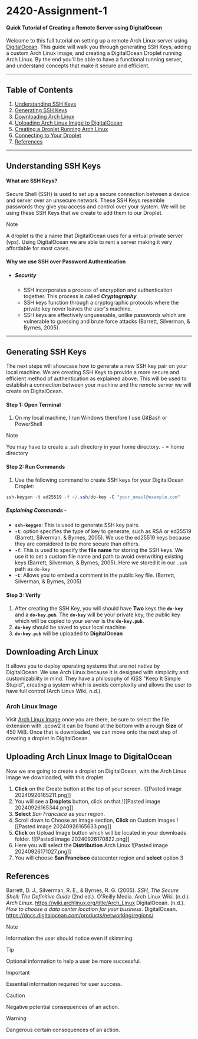 # 2420-Assignment-1
#### Quick Tutorial of Creating a Remote Server using DigitalOcean

Welcome to this full tutorial on setting up a remote Arch Linux server using [DigitalOcean](https://www.digitalocean.com/). This guide will walk you through generating SSH Keys, adding a custom Arch Linux image, and creating a DigitalOcean Droplet running Arch Linux. By the end you'll be able to have a functional running server, and understand concepts that make it secure and efficient.

____________________________

## Table of Contents

1. [Understanding SSH Keys](#understanding-ssh-keys)
2. [Generating SSH Keys](#generating-ssh-keys)
3. [Downloading Arch Linux](#downloading-arch-linux)
4. [Uploading Arch Linux Image to DigitalOcean](#uploading-arch-linux-image-to-digitalocean)
5. [Creating a Droplet Running Arch Linux](#creating-a-droplet-running-arch-linux)
6. [Connecting to Your Droplet](#connecting-to-your-droplet)
7. [References](#references)


_____________

## Understanding SSH Keys
#### What are SSH Keys?

Secure Shell (SSH) is used to set up a secure connection between a device and server over an unsecure network. These SSH Keys resemble passwords they give you access and control over your system. We will be using these SSH Keys that we create to add them to our Droplet.  

> [!Note]
> A droplet is the a name that DigitalOcean uses for a virtual private server (vps). Using DigitalOcean we are able to rent a server making it very affordable for most cases.

#### Why we use SSH over Password Authentication

- ##### **Security**
	- SSH incorporates a process of encryption and authentication together. This process is called ***Cryptography***
	- SSH keys function through a cryptographic protocols where the private key never leaves the user's machine.
	- SSH keys are effectively unguessable, unlike passwords which are vulnerable to guessing and brute force attacks (Barrett, Silverman, & Byrnes, 2005).


________________________________________________________________

## Generating SSH Keys

The next steps will showcase how to generate a new SSH key pair on your local machine. We are creating SSH Keys to provide a more secure and efficient method of authentication as explained above.  This will be used to establish a connection between your machine and the remote server we will create on DigitalOcean.

#### Step 1: Open Terminal
1. On my local machine, I run Windows therefore I use GitBash or PowerShell

> [!Note]
> You may have to create a .ssh directory in your home directory. 
> `~` = home directory

#### Step 2: Run Commands

1. Use the following command to create SSH keys for your DigitalOcean Droplet:

```powershell
ssh-keygen -t ed25519 -f ~/.ssh/do-key -C "your_email@example.com"
```

##### Explaining Commands - 

- **`ssh-keygen`**: This is used to generate SSH key pairs.
-  **`-t`**: option specifies the type of key to generate, such as RSA or ed25519 (Barrett, Silverman, & Byrnes, 2005). We use the ed25519 keys because they are considered to be more secure than others.
- **`-f`**: This is used to specify the **file name** for storing the SSH keys. We use it to set a custom file name and path to avoid overwriting existing keys (Barrett, Silverman, & Byrnes, 2005). Here we stored it in our `.ssh` path as `do-key`
- **`-C`**: Allows you to embed a comment in the public key file. (Barrett, Silverman, & Byrnes, 2005)

#### Step 3: Verify

1. After creating the SSH Key, you will should have **Two** keys the **`do-key`** and a **`do-key.pub`**. The **`do-key`** will be your private key, the public key which will be copied to your server is the      **`do-key.pub`**. 
2. **`do-key`** should be saved to your local machine
3. **`do-key.pub`** will be uploaded to **DigitalOcean** 

## Downloading Arch Linux

It allows you to deploy operating systems that are not native by DigitalOcean. We use Arch Linux because it is designed with simplicity and customizability in mind. They have a philosophy of KISS "Keep It Simple Stupid", creating a system which is avoids complexity and allows the user to have full control (Arch Linux Wiki, n.d.).

### Arch Linux Image

Visit [Arch Linux Image](https://gitlab.archlinux.org/archlinux/arch-boxes/-/packages/1545) once you are there, be sure to select the file extension with .qcow2 it can be found at the bottom with a rough **Size** of 450 MiB. Once that is downloaded, we can move onto the next step of creating a droplet in DigitalOcean.


## Uploading Arch Linux Image to DigitalOcean
Now we are going to create a droplet on DigitalOcean, with the Arch Linux image we downloaded, with this droplet

1. **Click** on the Create button at the top of your screen.  ![[Pasted image 20240926165211.png]]
2. You will see a **Droplets** button, click on that.![[Pasted image 20240926165344.png]]
3. **Select** *San Francisco* as your region.
4. Scroll down to Choose an image section, **Click** on Custom images ![[Pasted image 20240926165633.png]]
5. **Click** on Upload Image button which will be located in your downloads folder. ![[Pasted image 20240926170822.png]]
6. Here you will select the **Distribution** Arch Linux ![Pasted image 20240926171027.png]]
7. You will choose **San Francisco** datacenter region and **select** option 3
## References

Barrett, D. J., Silverman, R. E., & Byrnes, R. G. (2005). _SSH, The Secure Shell: The Definitive Guide_ (2nd ed.). O'Reilly Media.
Arch Linux Wiki. (n.d.). _Arch Linux_. https://wiki.archlinux.org/title/Arch_Linux
DigitalOcean. (n.d.). _How to choose a data center location for your business_. DigitalOcean. https://docs.digitalocean.com/products/networking/regions/


> [!NOTE]
> Information the user should notice even if skimming.

> [!TIP]
> Optional information to help a user be more successful.

> [!IMPORTANT]
> Essential information required for user success.

> [!CAUTION]
> Negative potential consequences of an action.

> [!WARNING]
> Dangerous certain consequences of an action.
